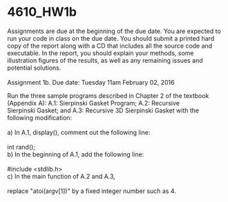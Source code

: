 # 4610_HW1b<br>
Assignments are due at the beginning of the due date. You are expected to run your code in class on the due date. You should submit a printed hard copy of the report along with a CD that includes all the source code and executable. In the report, you should explain your methods, some illustration figures of the results, as well as any remaining issues and potential solutions.<br>
<br>
Assignment  1b. Due date: Tuesday 11am February 02, 2016<br>

Run the three sample programs described in Chapter 2 of the textbook (Appendix A): A.1: Sierpinski Gasket Program; A.2: Recursive<br> Sierpinski Gasket; and A.3: Recursive 3D Sierpinski Gasket with the following modification:<br>
<br>
a) In A.1, display(), comment out the following line:<br>
<br>
    int rand();
<br>
b) In the beginning of A.1, add the following line:<br>
<br>
   #include <stdlib.h>
<br>
c) In the main function of A.2 and A.3,<br>
<br>
     replace "atoi(argv[1])" by a fixed integer number such as 4. <br>
